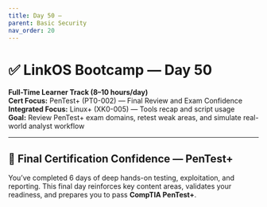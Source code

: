 ```yaml
---
title: Day 50 –
parent: Basic Security
nav_order: 20
---
```

# ✅ LinkOS Bootcamp — Day 50

**Full-Time Learner Track (8–10 hours/day)**  
**Cert Focus:** PenTest+ (PT0-002) — Final Review and Exam Confidence  
**Integrated Focus:** Linux+ (XK0-005) — Tools recap and script usage  
**Goal:** Review PenTest+ exam domains, retest weak areas, and simulate real-world analyst workflow

---

## 🎯 Final Certification Confidence — PenTest+

You’ve completed 6 days of deep hands-on testing, exploitation, and reporting. This final day reinforces key content areas, validates your readiness, and prepares you to pass **CompTIA PenTest+**.

